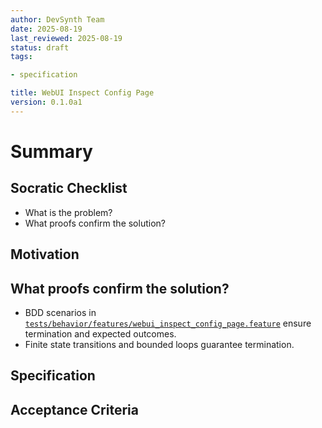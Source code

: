 ```yaml
---
author: DevSynth Team
date: 2025-08-19
last_reviewed: 2025-08-19
status: draft
tags:

- specification

title: WebUI Inspect Config Page
version: 0.1.0a1
---
```


<!--
Required metadata fields:
- author: document author
- date: creation date
- last_reviewed: last review date
- status: draft | review | published
- tags: search keywords
- title: short descriptive name
- version: specification version
-->

# Summary

## Socratic Checklist
- What is the problem?
- What proofs confirm the solution?

## Motivation

## What proofs confirm the solution?
- BDD scenarios in [`tests/behavior/features/webui_inspect_config_page.feature`](../../tests/behavior/features/webui_inspect_config_page.feature) ensure termination and expected outcomes.
- Finite state transitions and bounded loops guarantee termination.


## Specification

## Acceptance Criteria

